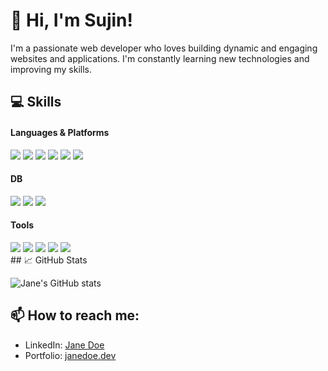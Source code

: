 # 👋 Hi, I'm Sujin!

I'm a passionate web developer who loves building dynamic and engaging websites and applications. I'm constantly learning new technologies and improving my skills.

## 💻 Skills

 <div style="margin: ; text-align: left;" "text-align: left;">
            <h4>Languages & Platforms</h4>
          <img src="https://img.shields.io/badge/Java-007396?style=flat&logo=Java&logoColor=white">
          <img src="https://img.shields.io/badge/Javascript-F7DF1E?style=flat&logo=Javascript&logoColor=white">          
          <img src="https://img.shields.io/badge/Spring-6DB33F?style=flat&logo=Spring&logoColor=white">
          <img src="https://img.shields.io/badge/Spring Boot-6DB33F?style=flat&logo=Spring Boot&logoColor=white">
          <img src="https://img.shields.io/badge/jQuery-0769AD?style=flat&logo=jQuery&logoColor=white">
          <img src="https://img.shields.io/badge/HTML5-E34F26?style=flat&logo=HTML5&logoColor=white">
            <br/> <h4>DB</h4>
          <img src="https://img.shields.io/badge/MySQL-4479A1?style=flat&logo=MySQL&logoColor=white">
          <img src="https://img.shields.io/badge/Oracle-F80000?style=flat&logo=Oracle&logoColor=white">
          <img src="https://img.shields.io/badge/dbeaver-382923?style=flat&logo=dbeaver&logoColor=white">
            <br/> <h4>Tools</h4>
          <img src="https://img.shields.io/badge/eclipseide-2C2255?style=flat&logo=eclipseide&logoColor=white">
          <img src="https://img.shields.io/badge/intellijidea-000000?style=flat&logo=intellijidea&logoColor=white">
          <img src="https://img.shields.io/badge/apachetomcat-F8DC75?style=flat&logo=apachetomcat&logoColor=white">
          <img src="https://img.shields.io/badge/Git-F05032?style=flat&logo=Git&logoColor=white">
          <img src="https://img.shields.io/badge/Github-181717?style=flat&logo=Github&logoColor=white">
            </div>
    </div>
## 📈 GitHub Stats

![Jane's GitHub stats](https://github-readme-stats.vercel.app/api?username=janedoe&show_icons=true&theme=radical)

## 📫 How to reach me:

- LinkedIn: [Jane Doe](https://www.linkedin.com/in/janedoe/)
- Portfolio: [janedoe.dev](https://www.janedoe.dev/)
